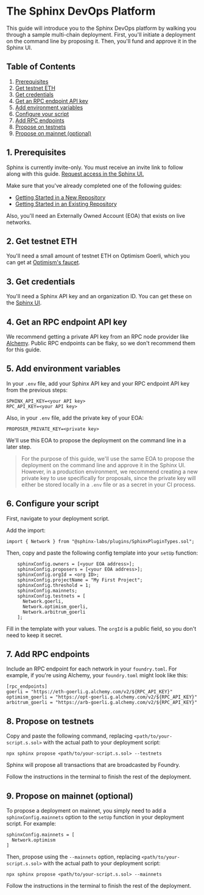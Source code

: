 # The Sphinx DevOps Platform

This guide will introduce you to the Sphinx DevOps platform by walking you through a sample multi-chain deployment. First, you'll initiate a deployment on the command line by proposing it. Then, you'll fund and approve it in the Sphinx UI.

## Table of Contents

1. [Prerequisites](#1-prerequisites)
2. [Get testnet ETH](#2-get-testnet-eth)
3. [Get credentials](#3-get-credentials)
4. [Get an RPC endpoint API key](#4-get-an-rpc-endpoint-api-key)
5. [Add environment variables](#5-add-environment-variables)
6. [Configure your script](#6-configure-your-script)
7. [Add RPC endpoints](#7-add-rpc-endpoints)
8. [Propose on testnets](#8-propose-on-testnets)
9. [Propose on mainnet (optional)](#9-propose-on-mainnet-optional)

## 1. Prerequisites

Sphinx is currently invite-only. You must receive an invite link to follow along with this guide. [Request access in the Sphinx UI.](https://sphinx.dev)

Make sure that you've already completed one of the following guides:

- [Getting Started in a New Repository](https://github.com/sphinx-labs/sphinx/blob/main/docs/cli-quickstart.md)
- [Getting Started in an Existing Repository](https://github.com/sphinx-labs/sphinx/blob/main/docs/cli-existing-project.md)

Also, you'll need an Externally Owned Account (EOA) that exists on live networks.

## 2. Get testnet ETH

You'll need a small amount of testnet ETH on Optimism Goerli, which you can get at [Optimism's faucet](https://app.optimism.io/faucet).

## 3. Get credentials

You'll need a Sphinx API key and an organization ID. You can get these on the [Sphinx UI](https://www.sphinx.dev/).

## 4. Get an RPC endpoint API key

We recommend getting a private API key from an RPC node provider like [Alchemy](https://www.alchemy.com/). Public RPC endpoints can be flaky, so we don't recommend them for this guide.

## 5. Add environment variables

In your `.env` file, add your Sphinx API key and your RPC endpoint API key from the previous steps:
```
SPHINX_API_KEY=<your API key>
RPC_API_KEY=<your API key>
```

Also, in your `.env` file, add the private key of your EOA:

```
PROPOSER_PRIVATE_KEY=<private key>
```

We'll use this EOA to propose the deployment on the command line in a later step.

> For the purpose of this guide, we'll use the same EOA to propose the deployment on the command line and approve it in the Sphinx UI. However, in a production environment, we recommend creating a new private key to use specifically for proposals, since the private key will either be stored locally in a `.env` file or as a secret in your CI process.

## 6. Configure your script

First, navigate to your deployment script.

Add the import:
```
import { Network } from "@sphinx-labs/plugins/SphinxPluginTypes.sol";
```

Then, copy and paste the following config template into your `setUp` function:
```
    sphinxConfig.owners = [<your EOA address>];
    sphinxConfig.proposers = [<your EOA address>];
    sphinxConfig.orgId = <org ID>;
    sphinxConfig.projectName = "My First Project";
    sphinxConfig.threshold = 1;
    sphinxConfig.mainnets;
    sphinxConfig.testnets = [
      Network.goerli,
      Network.optimism_goerli,
      Network.arbitrum_goerli
    ];
```

Fill in the template with your values. The `orgId` is a public field, so you don't need to keep it secret.

## 7. Add RPC endpoints

Include an RPC endpoint for each network in your `foundry.toml`. For example, if you're using Alchemy, your `foundry.toml` might look like this:

```
[rpc_endpoints]
goerli = "https://eth-goerli.g.alchemy.com/v2/${RPC_API_KEY}"
optimism_goerli = "https://opt-goerli.g.alchemy.com/v2/${RPC_API_KEY}"
arbitrum_goerli = "https://arb-goerli.g.alchemy.com/v2/${RPC_API_KEY}"
```

## 8. Propose on testnets

Copy and paste the following command, replacing `<path/to/your-script.s.sol>` with the actual path to your deployment script:

```
npx sphinx propose <path/to/your-script.s.sol> --testnets
```

Sphinx will propose all transactions that are broadcasted by Foundry.

Follow the instructions in the terminal to finish the rest of the deployment.

## 9. Propose on mainnet (optional)

To propose a deployment on mainnet, you simply need to add a `sphinxConfig.mainnets` option to the `setUp` function in your deployment script. For example:

```
sphinxConfig.mainnets = [
  Network.optimism
]
```

Then, propose using the `--mainnets` option, replacing `<path/to/your-script.s.sol>` with the actual path to your deployment script:
```
npx sphinx propose <path/to/your-script.s.sol> --mainnets
```

Follow the instructions in the terminal to finish the rest of the deployment.
